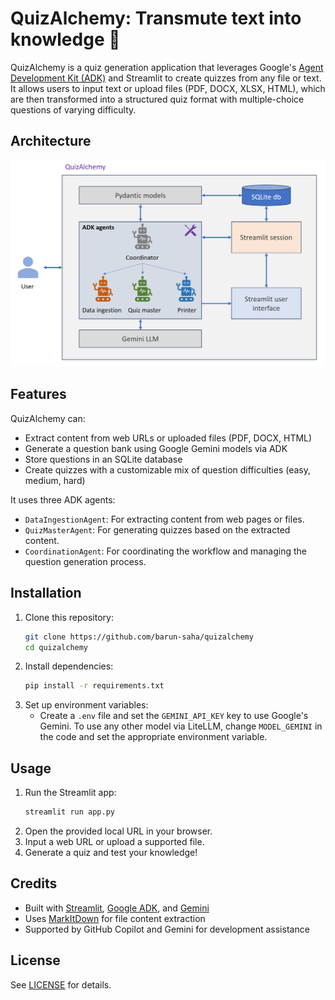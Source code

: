# QuizAlchemy: Transmute text into knowledge 💎

QuizAlchemy is a quiz generation application that leverages Google's [Agent Development Kit (ADK)](https://google.github.io/adk-docs/) and Streamlit to create quizzes from any file or text. It allows users to input text or upload files (PDF, DOCX, XLSX, HTML), which are then transformed into a structured quiz format with multiple-choice questions of varying difficulty.


## Architecture
![QuizAlchemy Architecture](https://raw.githubusercontent.com/barun-saha/quizalchemy/main/assets/quizalchemy_arch.png)


## Features

QuizAlchemy can:
- Extract content from web URLs or uploaded files (PDF, DOCX, HTML)
- Generate a question bank using Google Gemini models via ADK
- Store questions in an SQLite database
- Create quizzes with a customizable mix of question difficulties (easy, medium, hard)

It uses three ADK agents:
- `DataIngestionAgent`: For extracting content from web pages or files.
- `QuizMasterAgent`: For generating quizzes based on the extracted content.
- `CoordinationAgent`: For coordinating the workflow and managing the question generation process.


## Installation

1. Clone this repository:
   ```bash
   git clone https://github.com/barun-saha/quizalchemy
   cd quizalchemy
   ```
2. Install dependencies:
   ```bash
   pip install -r requirements.txt
   ```
3. Set up environment variables:
   - Create a `.env` file and set the `GEMINI_API_KEY` key to use Google's Gemini. To use any other model via LiteLLM, change `MODEL_GEMINI` in the code and set the appropriate environment variable.


## Usage

1. Run the Streamlit app:
   ```bash
   streamlit run app.py
   ```
2. Open the provided local URL in your browser.
3. Input a web URL or upload a supported file.
4. Generate a quiz and test your knowledge!


## Credits

- Built with [Streamlit](https://streamlit.io/), [Google ADK](https://google.github.io/adk-docs/), and [Gemini](https://ai.google.dev/gemini-api/docs)
- Uses [MarkItDown](https://github.com/microsoft/markitdown/) for file content extraction
- Supported by GitHub Copilot and Gemini for development assistance


## License

See [LICENSE](LICENSE) for details.
